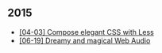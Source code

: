 2015
-------------
- [[04-03] Compose elegant CSS with Less](./2015-04-03-compose-elegant-css-with-less)
- [[06-19] Dreamy and magical Web Audio](./2015-06-19-dreamy-and-magical-web-audio)
